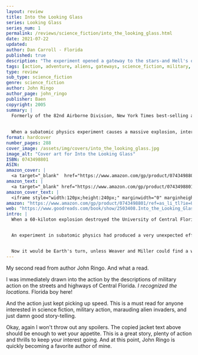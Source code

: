 ```yaml
---
layout: review
title: Into the Looking Glass
series: Looking Glass
series_num: 1
permalink: /reviews/science_fiction/into_the_looking_glass.html
date: 2021-07-22
updated: 
author: Dan Carroll - Florida
published: true
description: "The experiment opened a gateway to the stars-and Hell's own spawn was on the other side. Science fiction adventure by the author of the New York Times best sellers When the Devil Dances and Hell's Faire."
tags: [action, adventure, aliens, gateways, science_fiction, military, military_fiction]
type: review
sub_type: science_fiction
genre: science_fiction
author: John Ringo
author_page: john_ringo
publisher: Baen
copyright: 2005
summary: |
  Formerly of the 82nd Airborne Division, New York Times best-selling author John Ringo brings unmatched authenticity to his military science fiction.
  
  
  When a subatomic physics experiment causes a massive explosion, interdimensional gateways open in Florida - and aliens pour out. Some intend to bring Earth to its knees. Others seem willing to help, but will annihilate the planet if Navy SEAL Command Master Chief Robert Miller can't stop the menace from spreading.
format: hardcover
number_pages: 288
cover_image: /assets/img/covers/into_the_looking_glass.jpg
image_alt: "Cover art for Into the Looking Glass"
ISBN: 0743498801
ASIN: 
amazon_cover: |
  <a target="_blank"  href="https://www.amazon.com/gp/product/0743498801/ref=as_li_tl?ie=UTF8&camp=1789&creative=9325&creativeASIN=0743498801&linkCode=as2&tag=floridan21-20&linkId=58ca75959e3f341fb698c86b6d583c0d"><img border="0" src="//ws-na.amazon-adsystem.com/widgets/q?_encoding=UTF8&MarketPlace=US&ASIN=0743498801&ServiceVersion=20070822&ID=AsinImage&WS=1&Format=_SL250_&tag=floridan21-20" ></a>
amazon_text: |
  <a target="_blank" href="https://www.amazon.com/gp/product/0743498801/ref=as_li_tl?ie=UTF8&camp=1789&creative=9325&creativeASIN=0743498801&linkCode=as2&tag=floridan21-20&linkId=8b62bbb806c968a32072de6310d4d2f9">Into the Looking Glass (Looking Glass, Book 1)</a>
amazon_cover_text: |
  <iframe style="width:120px;height:240px;" marginwidth="0" marginheight="0" scrolling="no" frameborder="0" src="//ws-na.amazon-adsystem.com/widgets/q?ServiceVersion=20070822&OneJS=1&Operation=GetAdHtml&MarketPlace=US&source=ac&ref=tf_til&ad_type=product_link&tracking_id=floridan21-20&marketplace=amazon&amp;region=US&placement=0743498801&asins=0743498801&linkId=0dc1e242d0ffc039441cbc42c4f68a25&show_border=false&link_opens_in_new_window=false&price_color=333333&title_color=0066c0&bg_color=ffffff"></iframe>
amazon: "https://www.amazon.com/gp/product/0743498801/ref=as_li_tl?ie=UTF8&tag=floridan21-20&camp=1789&creative=9325&linkCode=as2&creativeASIN=0743498801&linkId=f25ab1d17a470d12626219ff8b151ab7"
web: "https://www.goodreads.com/book/show/2503408.Into_the_Looking_Glass"
intro: |
  When a 60-kiloton explosion destroyed the University of Central Florida, and much of the surrounding countryside, the authorities first thought that terrorists had somehow obtained a nuclear weapon. But there was no radiation detected, and, when physicist Dr. William Weaver and Navy SEAL Command Master Chief Robert Miller were sent to investigate, they found that in the center of the destruction, where the University's physics department used to be, was an interdimensional gateway to... somewhere.


  An experiment in subatomic physics had produced a very unexpected effect. Furthermore, other gateways were appearing all over the world – and one of them immediately began disgorging demonic visitors intent on annihilating all life on Earth and replacing it with their own. Other, apparently less hostile, aliens emerged from other gateways, and informed Weaver and Miller that the demonic invaders – the name for them that humans could most easily pronounce was the "Dreen" – were a deadly blight across the galaxy, occupying planet after planet after wiping out all native life.


  Now it would be Earth's turn, unless Weaver and Miller could find a way to close the gateways. If they failed, the less belligerent aliens would face the regrettable necessity of annihilating the entire Earth to save their own worlds. . . . 
---
```


My second read from author John Ringo. And what a read.

I was immediately drawn into the action by the descriptions of military action on the streets and highways of Central Florida. *I recognized the locations.* Florida boy here!

And the action just kept picking up speed. This is a must read for anyone interested in science fiction, military action, marauding alien invaders, and just damn good story-telling.

Okay, again I won't throw out any spoilers. The copied jacket text above should be enough to wet your appetite. This is a great story, plenty of action and thrills to keep your interest going. And at this point, John Ringo is quickly becoming a favorite author of mine.
